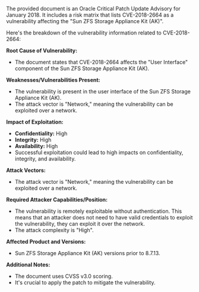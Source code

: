 The provided document is an Oracle Critical Patch Update Advisory for January 2018. It includes a risk matrix that lists CVE-2018-2664 as a vulnerability affecting the "Sun ZFS Storage Appliance Kit (AK)".

Here's the breakdown of the vulnerability information related to CVE-2018-2664:

**Root Cause of Vulnerability:**
- The document states that CVE-2018-2664 affects the "User Interface" component of the Sun ZFS Storage Appliance Kit (AK).

**Weaknesses/Vulnerabilities Present:**
- The vulnerability is present in the user interface of the Sun ZFS Storage Appliance Kit (AK).
- The attack vector is "Network," meaning the vulnerability can be exploited over a network.

**Impact of Exploitation:**
- **Confidentiality:** High
- **Integrity:** High
- **Availability:** High
- Successful exploitation could lead to high impacts on confidentiality, integrity, and availability.

**Attack Vectors:**
- The attack vector is "Network," meaning the vulnerability can be exploited over a network.

**Required Attacker Capabilities/Position:**
- The vulnerability is remotely exploitable without authentication. This means that an attacker does not need to have valid credentials to exploit the vulnerability, they can exploit it over the network.
- The attack complexity is "High".

**Affected Product and Versions:**
- Sun ZFS Storage Appliance Kit (AK) versions prior to 8.7.13.

**Additional Notes:**
- The document uses CVSS v3.0 scoring.
- It's crucial to apply the patch to mitigate the vulnerability.